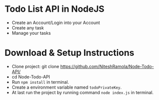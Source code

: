 # Todo List API in NodeJS

* Create an Account/Login into your Account
* Create any task
* Manage your tasks


# Download & Setup Instructions

* Clone project: git clone https://github.com/NiteshRamola/Node-Todo-API/
* cd Node-Todo-API
* Run ```npm install``` in terminal.
* Create a environment variable named ```todoPrivateKey```.
* At last run the project by running command ```node index.js``` in terminal.
